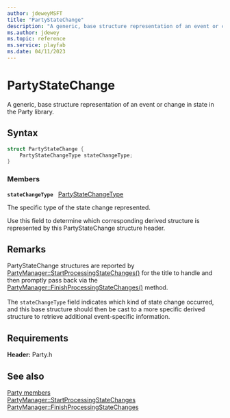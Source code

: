 ```yaml
---
author: jdeweyMSFT
title: "PartyStateChange"
description: "A generic, base structure representation of an event or change in state in the Party library."
ms.author: jdewey
ms.topic: reference
ms.service: playfab
ms.date: 04/11/2023
---
```


# PartyStateChange  

A generic, base structure representation of an event or change in state in the Party library.  

## Syntax  
  
```cpp
struct PartyStateChange {  
    PartyStateChangeType stateChangeType;  
}  
```
  
### Members  
  
**`stateChangeType`** &nbsp; [PartyStateChangeType](../enums/partystatechangetype.md)  
  
The specific type of the state change represented.
  
Use this field to determine which corresponding derived structure is represented by this PartyStateChange structure header.
  
## Remarks  
  
PartyStateChange structures are reported by [PartyManager::StartProcessingStateChanges()](../classes/PartyManager/methods/partymanager_startprocessingstatechanges.md) for the title to handle and then promptly pass back via the [PartyManager::FinishProcessingStateChanges()](../classes/PartyManager/methods/partymanager_finishprocessingstatechanges.md) method. <br /><br /> The ```stateChangeType``` field indicates which kind of state change occurred, and this base structure should then be cast to a more specific derived structure to retrieve additional event-specific information.
  
## Requirements  
  
**Header:** Party.h
  
## See also  
[Party members](../party_members.md)  
[PartyManager::StartProcessingStateChanges](../classes/PartyManager/methods/partymanager_startprocessingstatechanges.md)  
[PartyManager::FinishProcessingStateChanges](../classes/PartyManager/methods/partymanager_finishprocessingstatechanges.md)
  
  
